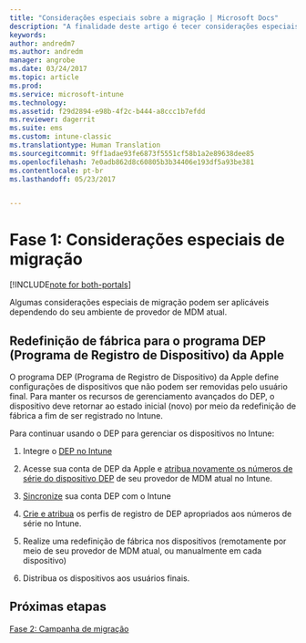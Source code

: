 ```yaml
---
title: "Considerações especiais sobre a migração | Microsoft Docs"
description: "A finalidade deste artigo é tecer considerações especiais sobre a migração antes de os clientes iniciarem uma campanha de migração."
keywords: 
author: andredm7
ms.author: andredm
manager: angrobe
ms.date: 03/24/2017
ms.topic: article
ms.prod: 
ms.service: microsoft-intune
ms.technology: 
ms.assetid: f29d2894-e98b-4f2c-b444-a8ccc1b7efdd
ms.reviewer: dagerrit
ms.suite: ems
ms.custom: intune-classic
ms.translationtype: Human Translation
ms.sourcegitcommit: 9ff1adae93fe6873f5551cf58b1a2e89638dee85
ms.openlocfilehash: 7e0adb862d8c60805b3b34406e193df5a93be381
ms.contentlocale: pt-br
ms.lasthandoff: 05/23/2017


---
```


# <a name="phase-1-special-migration-considerations"></a>Fase 1: Considerações especiais de migração

[!INCLUDE[note for both-portals](../includes/note-for-both-portals.md)]

Algumas considerações especiais de migração podem ser aplicáveis dependendo do seu ambiente de provedor de MDM atual.

## <a name="factory-reset-for-apples-device-enrollment-program-dep"></a>Redefinição de fábrica para o programa DEP (Programa de Registro de Dispositivo) da Apple

O programa DEP (Programa de Registro de Dispositivo) da Apple define configurações de dispositivos que não podem ser removidas pelo usuário final. Para manter os recursos de gerenciamento avançados do DEP, o dispositivo deve retornar ao estado inicial (novo) por meio da redefinição de fábrica a fim de ser registrado no Intune.

Para continuar usando o DEP para gerenciar os dispositivos no Intune:

1.  Integre o [DEP no Intune](/intune-classic/deploy-use/ios-device-enrollment-program-in-microsoft-intune)

2.  Acesse sua conta de DEP da Apple e [atribua novamente os números de série do dispositivo DEP](https://help.apple.com/deployment/business/#/tesf9562af26) de seu provedor de MDM atual no Intune.

3.  [Sincronize](/intune-classic/deploy-use/ios-device-enrollment-program-in-microsoft-intune) sua conta DEP com o Intune

4.  [Crie e atribua](/intune-classic/deploy-use/ios-device-enrollment-program-in-microsoft-intune) os perfis de registro de DEP apropriados aos números de série no Intune.

5.  Realize uma redefinição de fábrica nos dispositivos (remotamente por meio de seu provedor de MDM atual, ou manualmente em cada dispositivo)

6.  Distribua os dispositivos aos usuários finais.

## <a name="next-steps"></a>Próximas etapas 

[Fase 2: Campanha de migração](/intune-classic/plan-design/migration-phase2-migration-campaign)

